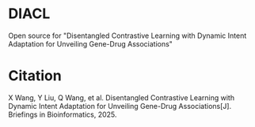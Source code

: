 
# DIACL

Open source for "Disentangled Contrastive Learning with Dynamic Intent Adaptation for Unveiling Gene-Drug Associations"


# Citation
X Wang, Y Liu, Q Wang, et al. Disentangled Contrastive Learning with Dynamic Intent Adaptation for Unveiling Gene-Drug Associations[J]. Briefings in Bioinformatics, 2025.
